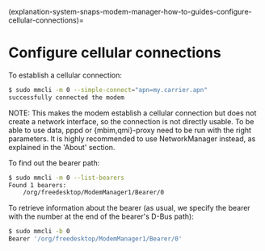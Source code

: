 (explanation-system-snaps-modem-manager-how-to-guides-configure-cellular-connections)=
# Configure cellular connections

To establish a cellular connection:

```bash
$ sudo mmcli -m 0 --simple-connect="apn=my.carrier.apn"
successfully connected the modem
```

NOTE: This makes the modem establish a cellular connection but does not create a network interface, so the connection is not directly usable. To be able to use data, pppd or {mbim,qmi}-proxy need to be run with the right parameters. It is highly recommended to use NetworkManager instead, as explained in the 'About' section.

To find out the bearer path:
```bash
$ sudo mmcli -m 0 --list-bearers
Found 1 bearers:
    /org/freedesktop/ModemManager1/Bearer/0
```
To retrieve information about the bearer (as usual, we specify the bearer with the number at the end of the bearer's D-Bus path):

```bash
$ sudo mmcli -b 0
Bearer '/org/freedesktop/ModemManager1/Bearer/0'
